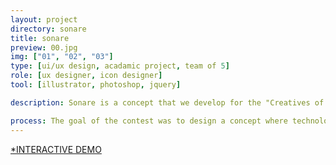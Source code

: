 ```yaml
---
layout: project
directory: sonare
title: sonare
preview: 00.jpg
img: ["01", "02", "03"]
type: [ui/ux design, acadamic project, team of 5]
role: [ux designer, icon designer]
tool: [illustrator, photoshop, jquery]

description: Sonare is a concept that we develop for the "Creatives of the Year Competition" in SIAT, SFU. It is an application that helps us exchange personal information more efficiently and find potential employers/employees in public space. As the ux designer in the team, my goal was to create an intuitive and user-friendly interface for our target audience. With that in mind, we created some mockups of the application in order to demonstrate how the application works. 

process: The goal of the contest was to design a concept where technology can benefit our everyday life. We had the option to reinvent an existing technology or create our own design. Our team decided to design an application that will change the way which people used to exchange personal information.  In this project, I was responsible for creating wireframes and mockups for the application. I also designed the icon of the application based on our concept and the features of our application. As a result, our project was nominated as one of the final five teams in the competition.
---
```


<a class="content-link resume-download" href="http://www.sfu.ca/~hongyanh/sonare/" target="_blank"><span>\*</span>INTERACTIVE DEMO</a>
